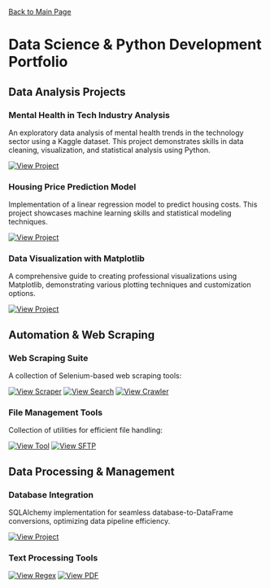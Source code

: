 [Back to Main Page](README.md)

# Data Science & Python Development Portfolio

## Data Analysis Projects

### Mental Health in Tech Industry Analysis
An exploratory data analysis of mental health trends in the technology sector using a Kaggle dataset. This project demonstrates skills in data cleaning, visualization, and statistical analysis using Python.

[![View Project](https://img.shields.io/badge/View_Project-Mental_Health_Analysis-blue?style=for-the-badge&logo=github)](https://github.com/JamesBaierski/JB/blob/main/PYTHON%20IMPORTS/Data_analysis_MentalHealth.pdf)

### Housing Price Prediction Model
Implementation of a linear regression model to predict housing costs. This project showcases machine learning skills and statistical modeling techniques.

[![View Project](https://img.shields.io/badge/View_Project-Housing_Price_Prediction-blue?style=for-the-badge&logo=github)](https://github.com/JamesBaierski/JB/blob/main/PYTHON%20IMPORTS/Liner%20regression%20housing.pdf)

### Data Visualization with Matplotlib
A comprehensive guide to creating professional visualizations using Matplotlib, demonstrating various plotting techniques and customization options.

[![View Project](https://img.shields.io/badge/View_Project-Matplotlib_Guide-blue?style=for-the-badge&logo=github)](https://github.com/JamesBaierski/JB/blob/main/PYTHON%20IMPORTS/MATPLOTLIB_BASICS.pdf)

## Automation & Web Scraping

### Web Scraping Suite
A collection of Selenium-based web scraping tools:

[![View Scraper](https://img.shields.io/badge/View_Project-Basic_Web_Scraper-green?style=for-the-badge&logo=selenium)](https://github.com/JamesBaierski/JB/blob/main/PYTHON%20IMPORTS/code.txt)
[![View Search](https://img.shields.io/badge/View_Project-Google_Search_Automation-green?style=for-the-badge&logo=selenium)](https://github.com/JamesBaierski/JB/blob/main/PYTHON%20IMPORTS/Selenium_Google_Search.pdf)
[![View Crawler](https://img.shields.io/badge/View_Project-Image_Crawler-green?style=for-the-badge&logo=selenium)](https://github.com/JamesBaierski/JB/blob/main/PYTHON%20IMPORTS/Selenium_Google_Search.pdf)

### File Management Tools
Collection of utilities for efficient file handling:

[![View Tool](https://img.shields.io/badge/View_Project-Multi--Directory_Copy_Tool-orange?style=for-the-badge&logo=python)](https://github.com/JamesBaierski/JB/blob/main/PYTHON%20IMPORTS/Pipeline_Duplicatefiles.txt)
[![View SFTP](https://img.shields.io/badge/View_Project-SFTP_System-orange?style=for-the-badge&logo=python)](https://github.com/JamesBaierski/JB/blob/main/PYTHON%20IMPORTS/Pipeline_fetchfile_4m_SFTP.txt)

## Data Processing & Management

### Database Integration
SQLAlchemy implementation for seamless database-to-DataFrame conversions, optimizing data pipeline efficiency.

[![View Project](https://img.shields.io/badge/View_Project-SQL_Integration-red?style=for-the-badge&logo=postgresql)](https://github.com/JamesBaierski/JB/blob/main/PYTHON%20IMPORTS/SQL%20PYTHON%20CONNECTION%20.txt)

### Text Processing Tools

[![View Regex](https://img.shields.io/badge/View_Project-Regex_Parser-purple?style=for-the-badge&logo=python)](https://github.com/JamesBaierski/JB/blob/main/PYTHON%20IMPORTS/re%20String%20method.pdf)
[![View PDF](https://img.shields.io/badge/View_Project-PDF_Utilities-purple?style=for-the-badge&logo=adobe)](https://github.com/JamesBaierski/JB/blob/main/PYTHON%20IMPORTS/PDFS%20in%20Python.pdf)

